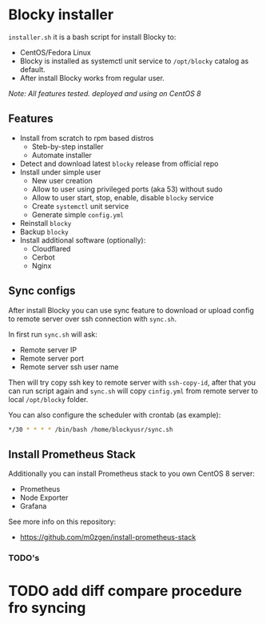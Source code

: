 # Blocky installer

`installer.sh` it is a bash script for install Blocky to:

* CentOS/Fedora Linux
* Blocky is installed as systemctl unit service to `/opt/blocky` catalog as default. 
* After install Blocky works from regular user.

_Note: All features tested. deployed and using on CentOS 8_

## Features

* Install from scratch to rpm based distros
  * Steb-by-step installer
  * Automate installer
* Detect and download latest `blocky` release from official repo
* Install under simple user
  * New user creation
  * Allow to user using privileged ports (aka 53) without sudo
  * Allow to user start, stop, enable, disable `blocky` service
  * Create `systemctl` unit service
  * Generate simple `config.yml`
* Reinstall `blocky`
* Backup `blocky`
* Install additional software (optionally):
  * Cloudflared
  * Cerbot
  * Nginx

## Sync configs

After install Blocky you can use sync feature to download or upload config to remote server over ssh connection with `sync.sh`.

In first run `sync.sh` will ask:
* Remote server IP
* Remote server port
* Remote server ssh user name

Then will try copy ssh key to remote server with `ssh-copy-id`, after that you can run script again and `sync.sh` will copy `cinfig.yml` from remote server to local `/opt/blocky` folder.

You can also configure the scheduler with crontab (as example):
```bash
*/30 * * * * /bin/bash /home/blockyusr/sync.sh
```

## Install Prometheus Stack

Additionally you can install Prometheus stack to you own CentOS 8 server:

* Prometheus
* Node Exporter
* Grafana

See more info on this repository:
* https://github.com/m0zgen/install-prometheus-stack 

### TODO's
# TODO add diff compare procedure fro syncing